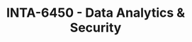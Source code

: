 ---
layout: course
title: INTA-6450 - Data Analytics & Security
aliases: 
course_id: INTA-6450
permalink: /INTA-6450/
avg_difficulty: 1.40
avg_rating: 3.05
avg_workload: 3.38
type: course_page
---